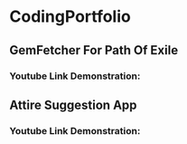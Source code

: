 # CodingPortfolio
## GemFetcher For Path Of Exile
### Youtube Link Demonstration:
## Attire Suggestion App
### Youtube Link Demonstration:
